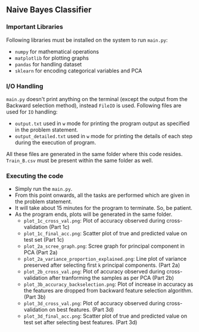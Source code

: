 ## Naive Bayes Classifier
### Important Libraries
Following libraries must be installed on the system to run `main.py`:
* `numpy` for mathematical operations
* `matplotlib` for plotting graphs
* `pandas` for handling dataset
* `sklearn` for encoding categorical variables and PCA

### I/O Handling
`main.py` doesn't print anything on the terminal (except the output from the Backward selection method), instead `FileIO` is used.
Following files are used for `IO` handling:
* `output.txt` used in `w` mode for printing the program output as specified in the problem statement.
* `output_detailed.txt` used in `w` mode for printing the details of each step during the execution of program.

All these files are generated in the same folder where this code resides.
`Train_B.csv` must be present within the same folder as well.

### Executing the code
* Simply run the `main.py`.
* From this point onwards, all the tasks are performed which are given in the problem statement.
* It will take about 15 minutes for the program to terminate. So, be patient.
* As the program ends, plots will be generated in the same folder.
  * `plot_1c_cross_val.png`: Plot of accuracy observed during cross-validation (Part 1c)
  * `plot_1c_final_acc.png`: Scatter plot of true and predicted value on test set (Part 1c)
  * `plot_2a_scree_graph.png`: Scree graph for principal component in PCA (Part 2a)
  * `plot_2a_variance_proportion_explained.png`: Line plot of variance preserved after selecting first `k` principal components. (Part 2a)
  * `plot_2b_cross_val.png`: Plot of accuracy observed during cross-validation after tranforming the samples as per PCA (Part 2b)
  * `plot_3b_accuracy_backselection.png`: Plot of increase in accuracy as the features are dropped from backward feature selection algorithm. (Part 3b)
  * `plot_3d_cross_val.png`: Plot of accuracy observed during cross-validation on best features. (Part 3d)
  * `plot_3d_final_acc.png`: Scatter plot of true and predicted value on test set after selecting best features. (Part 3d)
